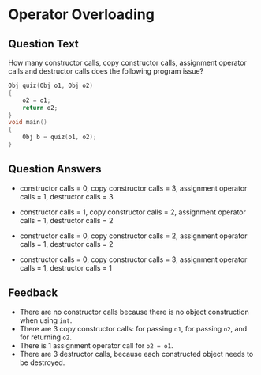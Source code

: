 # Operator Overloading

## Question Text

How many constructor calls, copy constructor calls, assignment operator calls and destructor calls does the following program issue?

```d
Obj quiz(Obj o1, Obj o2)
{
    o2 = o1;
    return o2;
}
void main()
{
    Obj b = quiz(o1, o2);
}
```

## Question Answers

+ constructor calls = 0, copy constructor calls = 3, assignment operator calls = 1, destructor calls = 3

- constructor calls = 1, copy constructor calls = 2, assignment operator calls = 1, destructor calls = 2

- constructor calls = 0, copy constructor calls = 2, assignment operator calls = 1, destructor calls = 2

- constructor calls = 0, copy constructor calls = 3, assignment operator calls = 1, destructor calls = 1

## Feedback

- There are no constructor calls because there is no object construction when using `int`.
- There are 3 copy constructor calls: for passing `o1`, for passing `o2`, and for returning `o2`.
- There is 1 assignment operator call for `o2 = o1`.
- There are 3 destructor calls, because each constructed object needs to be destroyed.
